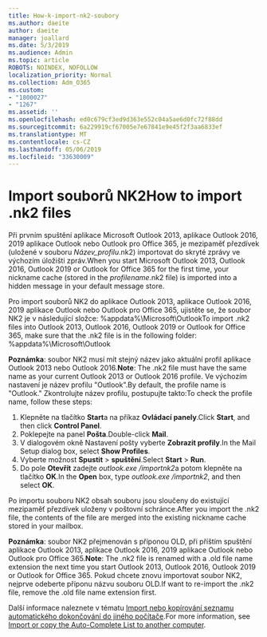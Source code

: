 ```yaml
---
title: How-k-import-nk2-soubory
ms.author: daeite
author: daeite
manager: joallard
ms.date: 5/3/2019
ms.audience: Admin
ms.topic: article
ROBOTS: NOINDEX, NOFOLLOW
localization_priority: Normal
ms.collection: Adm_O365
ms.custom:
- "1800027"
- "1267"
ms.assetid: ''
ms.openlocfilehash: ed0c679cf3ed9d363e552c04a5ae6d0fc72f88dd
ms.sourcegitcommit: 6a229919cf67005e7e67841e9e45f2f3aa6833ef
ms.translationtype: MT
ms.contentlocale: cs-CZ
ms.lasthandoff: 05/06/2019
ms.locfileid: "33630009"
---
```

# <a name="how-to-import-nk2-files"></a><span data-ttu-id="7a21e-102">Import souborů NK2</span><span class="sxs-lookup"><span data-stu-id="7a21e-102">How to import .nk2 files</span></span> 

<span data-ttu-id="7a21e-103">Při prvním spuštění aplikace Microsoft Outlook 2013, aplikace Outlook 2016, 2019 aplikace Outlook nebo Outlook pro Office 365, je mezipaměť přezdívek (uložené v souboru *Název_profilu*.nk2) importovat do skryté zprávy ve výchozím úložišti zpráv.</span><span class="sxs-lookup"><span data-stu-id="7a21e-103">When you start Microsoft Outlook 2013, Outlook 2016, Outlook 2019 or Outlook for Office 365 for the first time, your nickname cache (stored in the *profilename*.nk2 file) is imported into a hidden message in your default message store.</span></span>

<span data-ttu-id="7a21e-104">Pro import souborů NK2 do aplikace Outlook 2013, aplikace Outlook 2016, 2019 aplikace Outlook nebo Outlook pro Office 365, ujistěte se, že soubor NK2 je v následující složce: %appdata%\Microsoft\Outlook</span><span class="sxs-lookup"><span data-stu-id="7a21e-104">To import .nk2 files into Outlook 2013, Outlook 2016, Outlook 2019 or Outlook for Office 365, make sure that the .nk2 file is in the following folder: %appdata%\Microsoft\Outlook</span></span>

<span data-ttu-id="7a21e-105">**Poznámka**: soubor NK2 musí mít stejný název jako aktuální profil aplikace Outlook 2013 nebo Outlook 2016.</span><span class="sxs-lookup"><span data-stu-id="7a21e-105">**Note**: The .nk2 file must have the same name as your current Outlook 2013 or Outlook 2016 profile.</span></span> <span data-ttu-id="7a21e-106">Ve výchozím nastavení je název profilu "Outlook".</span><span class="sxs-lookup"><span data-stu-id="7a21e-106">By default, the profile name is "Outlook."</span></span> <span data-ttu-id="7a21e-107">Zkontrolujte název profilu, postupujte takto:</span><span class="sxs-lookup"><span data-stu-id="7a21e-107">To check the profile name, follow these steps:</span></span> 
1. <span data-ttu-id="7a21e-108">Klepněte na tlačítko **Start**a na příkaz **Ovládací panely**.</span><span class="sxs-lookup"><span data-stu-id="7a21e-108">Click **Start**, and then click **Control Panel**.</span></span>
2. <span data-ttu-id="7a21e-109">Poklepejte na panel **Pošta**.</span><span class="sxs-lookup"><span data-stu-id="7a21e-109">Double-click **Mail**.</span></span>
3. <span data-ttu-id="7a21e-110">V dialogovém okně Nastavení pošty vyberte **Zobrazit profily**.</span><span class="sxs-lookup"><span data-stu-id="7a21e-110">In the Mail Setup dialog box, select **Show Profiles**.</span></span>
4. <span data-ttu-id="7a21e-111">Vyberte možnost **Spustit** > **spuštění**.</span><span class="sxs-lookup"><span data-stu-id="7a21e-111">Select **Start** > **Run**.</span></span>
5. <span data-ttu-id="7a21e-112">Do pole **Otevřít** zadejte *outlook.exe /importnk2*a potom klepněte na tlačítko **OK**.</span><span class="sxs-lookup"><span data-stu-id="7a21e-112">In the **Open** box, type *outlook.exe /importnk2*, and then select **OK**.</span></span> 

<span data-ttu-id="7a21e-113">Po importu souboru NK2 obsah souboru jsou sloučeny do existující mezipaměť přezdívek uloženy v poštovní schránce.</span><span class="sxs-lookup"><span data-stu-id="7a21e-113">After you import the .nk2 file, the contents of the file are merged into the existing nickname cache stored in your mailbox.</span></span>

<span data-ttu-id="7a21e-114">**Poznámka**: soubor NK2 přejmenován s příponou OLD, při příštím spuštění aplikace Outlook 2013, aplikace Outlook 2016, 2019 aplikace Outlook nebo Outlook pro Office 365.</span><span class="sxs-lookup"><span data-stu-id="7a21e-114">**Note**: The .nk2 file is renamed with a .old file name extension the next time you start Outlook 2013, Outlook 2016, Outlook 2019 or Outlook for Office 365.</span></span> <span data-ttu-id="7a21e-115">Pokud chcete znovu importovat soubor NK2, nejprve odeberte příponu názvu souboru OLD.</span><span class="sxs-lookup"><span data-stu-id="7a21e-115">If want to re-import the .nk2 file, remove the .old file name extension first.</span></span>

<span data-ttu-id="7a21e-116">Další informace naleznete v tématu [Import nebo kopírování seznamu automatického dokončování do jiného počítače](https://support.microsoft.com/en-us/help/2806550/how-to-import-nk2-files-into-outlook%).</span><span class="sxs-lookup"><span data-stu-id="7a21e-116">For more information, see [Import or copy the Auto-Complete List to another computer](https://support.microsoft.com/en-us/help/2806550/how-to-import-nk2-files-into-outlook%).</span></span>